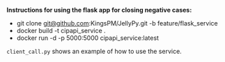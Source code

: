 **Instructions for using the flask app for closing negative cases:**

- git clone git@github.com:KingsPM/JellyPy.git -b feature/flask_service
- docker build -t cipapi_service .
- docker run -d -p 5000:5000 cipapi_service:latest


`client_call.py` shows an example of how to use the service.
